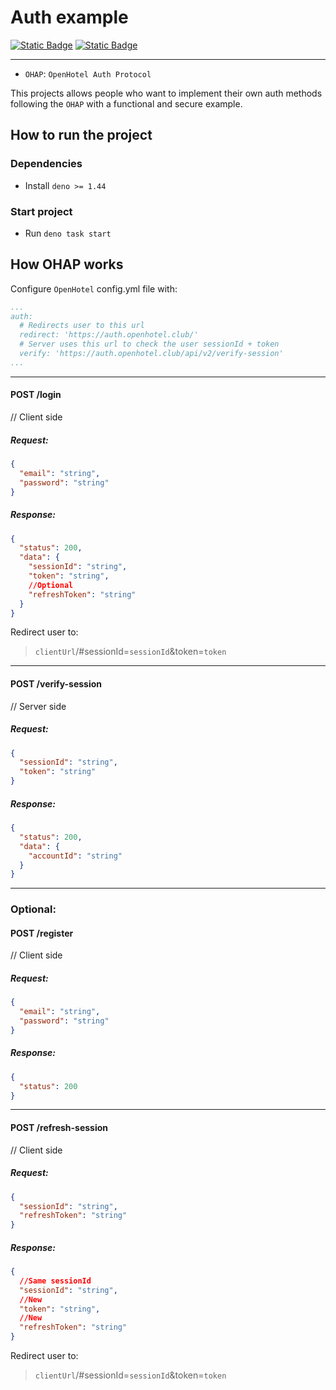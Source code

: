# Auth example

[![Static Badge](https://img.shields.io/badge/CC_BY--NC--SA_4.0-blue?style=for-the-badge&color=gray)](/LICENSE)
[![Static Badge](https://img.shields.io/badge/discord-b?style=for-the-badge&logo=discord&color=white)](https://discord.gg/qBZfPdNWUj)

___

- `OHAP`: `OpenHotel Auth Protocol`

This projects allows people who want to implement
their own auth methods following the `OHAP` with a 
functional and secure example.


## How to run the project

### Dependencies

- Install `deno >= 1.44`

### Start project

- Run `deno task start`


## How OHAP works
Configure `OpenHotel` config.yml file with:
```yaml
...
auth:
  # Redirects user to this url
  redirect: 'https://auth.openhotel.club/'
  # Server uses this url to check the user sessionId + token
  verify: 'https://auth.openhotel.club/api/v2/verify-session'
...
```

___
#### POST /login
// Client side

##### Request:
```json
{
  "email": "string",
  "password": "string"
}
```
##### Response:

```json
{
  "status": 200,
  "data": {
    "sessionId": "string",
    "token": "string",
    //Optional
    "refreshToken": "string"
  }
}
```
Redirect user to:
> `clientUrl`/#sessionId=`sessionId`&token=`token`
___
#### POST /verify-session
// Server side

##### Request:
```json
{
  "sessionId": "string",
  "token": "string"
}
```
##### Response:

```json
{
  "status": 200,
  "data": {
    "accountId": "string"
  }
}
```

___
### Optional:

#### POST /register
// Client side

##### Request:
```json
{
  "email": "string",
  "password": "string"
}
```
##### Response:

```json
{
  "status": 200
}
```
___

#### POST /refresh-session
// Client side
##### Request:
```json
{
  "sessionId": "string",
  "refreshToken": "string"
}
```

##### Response:
```json
{
  //Same sessionId
  "sessionId": "string",
  //New
  "token": "string",
  //New
  "refreshToken": "string"
}
```
Redirect user to:
> `clientUrl`/#sessionId=`sessionId`&token=`token`